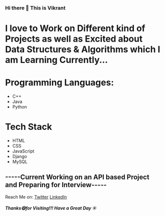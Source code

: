 ### Hi there 👋 This is Vikrant

<html>
<head>

<!-- <img src="https://sde.pst.ifi.lmu.de/trac/sde/raw-attachment/wiki/Screenshots/sde%20small.png" alt="bck" widht="1949" height="484"> -->
  
<h1> I love to Work on Different kind of Projects as well as Excited about Data Structures & Algorithms which I am Learning Currently...</h1>
  <h1>Programming Languages:</h1>
  <ul>
    <li>C++</li>
    <li>Java</li>
    <li>Python</li>
  </ul>
  <h1>Tech Stack</h1>
  <ul>
  <li>HTML</li>
  <li>CSS</li>
  <li>JavaScript</li>
  <li>Django</li>
  <li>MySQL</li>
  </ul>
  <h2>-----Current Working on an API based Project and Preparing for Interview-----</h2>
  <h>Reach Me on: </h>
  <a href="https://twitter.com/vicks54325">Twitter</a>
    <a href="https://www.linkedin.com/in/dv22/">LinkedIn</a>
  <h5>Thanks😄for Visiting!!! Have a Great Day ☀️</h5
</html>
<head>

 
<!--
**scavy29/scavy29** is a ✨ _special_ ✨ repository because its `README.md` (this file) appears on your GitHub profile.

Here are some ideas to get you started:

- 🔭 I’m currently working on ...
- 🌱 I’m currently learning ...
- 👯 I’m looking to collaborate on ...
- 🤔 I’m looking for help with ...
- 💬 Ask me about ...
- 📫 How to reach me: ...
- 😄 Pronouns: ...
- ⚡ Fun fact: ...
-->
